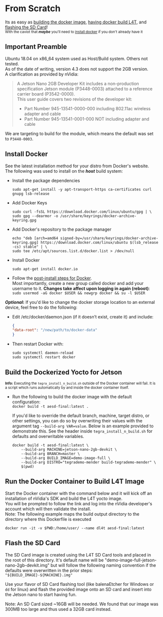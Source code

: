 # From Scratch  

Its as easy as [building the docker image](#Build-the-Dockerized-Yocto-for-Jetson), [having docker build L4T](#Run-the-Docker-Container-to-Build-L4T-Image), and [flashing the SD Card](#Flash-the-SD-Card)!  
<sub>With the caviot that **_maybe_** you'll need to [install docker](#Install-Docker) if you don't already have it</sub>  


## Important Preamble

Ubuntu 18.04 on x86_64 system used as Host/Build system. Others not tested.  
As of the date of writing, version 4.3 does not support the 2GB version.  
A clarification as provided by nVidia:  
> A Jetson Nano 2GB Developer Kit includes a non-production specification Jetson module (P3448-0003) attached to a reference carrier board (P3542-0000).  
> This user guide covers two revisions of the developer kit:  
>
> * Part Number 945-13541-0000-000 including 802.11ac wireless adapter and cable  
> * Part Number 945-13541-0001-000 NOT including adapter and cable  

We are targeting to build for the module, which means the default was set to `P3448-0003`.  


## Install Docker  

See the latest installation method for your distro from Docker's website.  
The following was used to install on the **_host_** build system:  

* Install the package dependencies

    ```shell
    sudo apt-get install -y apt-transport-https ca-certificates curl gnupg lsb-release
    ```

* Add Docker Keys  

    ```shell
    sudo curl -fsSL https://download.docker.com/linux/ubuntu/gpg | \
    sudo gpg --dearmor -o /usr/share/keyrings/docker-archive-keyring.gpg
    ```

* Add Docker's repository to the package manager

    ```shell
    echo "deb [arch=amd64 signed-by=/usr/share/keyrings/docker-archive-keyring.gpg] https://download.docker.com/linux/ubuntu $(lsb_release -cs) stable" | \
    sudo tee /etc/apt/sources.list.d/docker.list > /dev/null
    ```

* Install Docker

    ```shell
    sudo apt-get install docker.io
    ```

* Follow the [post-install steps for Docker](https://docs.docker.com/engine/install/linux-postinstall/). </br>
Most importantly, create a new group called docker and add your username to it. **Changes take affect upon logging in again (reboot)**: </br>
`sudo usermod -aG docker $USER && newgrp docker && su -l $USER`  

**_Optional_:** If you'd like to change the docker storage location to an external device, feel free to do the following:  

* Edit /etc/docker/daemon.json (if it doesn’t exist, create it) and include:

    ```json
    {
    "data-root": "/new/path/to/docker-data"
    }
    ```

* Then restart Docker with:

    ```shell
    sudo systemctl daemon-reload
    sudo systemctl restart docker
    ```

## Build the Dockerized Yocto for Jetson

<sub>**Info:** Executing the `tegra_install_n_build.sh` outside of the Docker container will fail. It is a script which runs automatically by and inside the docker container itself.</sub>  

* Run the following to build the docker image with the default configuration:  
`docker build -t aesd-final:latest .`  

    If you'd like to override the default branch, machine, target distro, or other settings, you can do so by overwriting their values with the argument tag `--build-arg VAR=value`. Below is an example provided to demonstrate this. See the header inside `tegra_install_n_build.sh` for defaults and overwritable variables.  

    ```shell
    docker build -t aesd-final:latest \
        --build-arg MACHINE=jetson-nano-2gb-devkit \
        --build-arg BRANCH=master \
        --build-arg BUILD_IMAGE=demo-image-full \
        --build-arg DISTRO="tegrademo-mender build-tegrademo-mender" \
        $(pwd)
    ```

## Run the Docker Container to Build L4T Image  

Start the Docker container with the command below and it will kick off an installation of nVidia's SDK and build the L4T yocto image.  
You will be prompted to follow the link and log into the nVidia developer's account which will then validate the install.  
Note: The following example maps the build output directory to the directory where this Dockerfile is executed  

`docker run -it -v $PWD:/home/user/ --name dl4t aesd-final:latest`

## Flash the SD Card

The SD Card image is created using the L4T SD Card tools and placed in the root of this directory. It's default name will be "demo-image-full-jetson-nano-2gb-devkit.img" but will follow the following naming convention if the defaults were overwritten in the prior steps: `"${BUILD_IMAGE}-${MACHINE}.img"`  

Use your flavor of SD Card flashing tool (like balenaEtcher for Windows or `dd` for linux) and flash the provided image onto an SD card and insert into the Jetson nano to start having fun.  

Note: An SD Card sized ~16GB will be needed. We found that our image was 300MB too large and thus used a 32GB card instead.  
